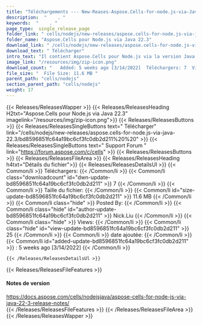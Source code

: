 ```yaml
---
title: "Téléchargements --- New-Reases-Aspose.Cells-for-node.js-via-Java-22.3." 
description:  "    . " 
keywords:  "    . " 
page_type:  single_release_page
folder_link: " cells/nodejs/new-releases/aspose.cells-for-node.js-via-java-22.3/"
folder_name: "Aspose.Cells pour Node.js via Java 22.3"
download_link: " /cells/nodejs/new-releases/aspose.cells-for-node.js-via-java-22.3/bd8596851fc64a19bc6cf3fc0db2d211"
download_text: " Télécharger"
intro_text: "Il contient Aspose.Cells pour Node.js via la version Java 22.3."
image_link: "/resources/img/zip-icon.png"
download_count: "   Added: 5 weeks ago [3/14/2022]  Téléchargers: 7  Views: 24"
file_size: "  File Size: 11.6 MB "
parent_path: "cells/nodejs"
section_parent_path: "cells/nodejs"
weight: 17
---
```


{{< Releases/ReleasesWapper >}}
  {{< Releases/ReleasesHeading H2txt="Aspose.Cells pour Node.js via Java 22.3" imagelink="/resources/img/zip-icon.png">}}
  {{< Releases/ReleasesButtons >}}
    {{< Releases/ReleasesSingleButtons text=" Télécharger" link="/cells/nodejs/new-releases/aspose.cells-for-node.js-via-java-22.3/bd8596851fc64a19bc6cf3fc0db2d211%20%20" >}}
    {{< Releases/ReleasesSingleButtons text=" Support Forum " link="https://forum.aspose.com/c/cells" >}}
  {{< Releases/ReleasesButtons >}}
  {{< Releases/ReleasesFileArea >}}
    {{< Releases/ReleasesHeading h4txt="Détails du fichier">}}
    {{< Releases/ReleasesDetailsUl >}}
            {{< Common/li  >}} Téléchargers: {{< /Common/li >}} 
      {{< Common/li class="downloadcount" id="dwn-update-bd8596851fc64a19bc6cf3fc0db2d211" >}} 7 {{< /Common/li >}} 
      {{< Common/li  >}} Taille du fichier: {{< /Common/li >}} 
      {{< Common/li id="size-update-bd8596851fc64a19bc6cf3fc0db2d211" >}} 11.6 MB {{< /Common/li >}} 
      {{< Common/li  class="hide" >}} Posted By: {{< /Common/li >}} 
      {{< Common/li class="hide" id="author-update-bd8596851fc64a19bc6cf3fc0db2d211" >}} Nick.Liu {{< /Common/li >}} 
      {{< Common/li class="hide"  >}} Views: {{< /Common/li >}} 
      {{< Common/li class="hide" id="view-update-bd8596851fc64a19bc6cf3fc0db2d211" >}} 25 {{< /Common/li >}} 
      {{< Common/li  >}} date ajoutée: {{< /Common/li >}} 
      {{< Common/li id="added-update-bd8596851fc64a19bc6cf3fc0db2d211" >}} : 5 weeks ago [3/14/2022] {{< /Common/li >}} 

    {{< /Releases/ReleasesDetailsUl >}}

  {{< Releases/ReleasesFileFeatures >}}
      <h4>Notes de version</h4><div><a href="https://docs.aspose.com/cells/nodejsjava/aspose-cells-for-node-js-via-java-22-3-release-notes/">https://docs.aspose.com/cells/nodejsjava/aspose-cells-for-node-js-via-java-22-3-release-notes/</a></div>
  {{< /Releases/ReleasesFileFeatures >}}
 {{< /Releases/ReleasesFileArea >}}
{{< /Releases/ReleasesWapper >}}


